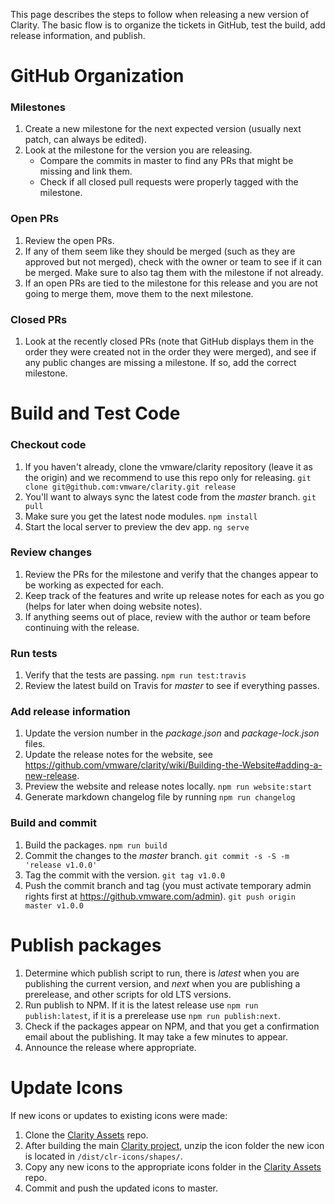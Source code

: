 This page describes the steps to follow when releasing a new version of Clarity. The basic flow is to organize the tickets in GitHub, test the build, add release information, and publish.

# GitHub Organization

### Milestones

1. Create a new milestone for the next expected version (usually next patch, can always be edited).
2. Look at the milestone for the version you are releasing.
    * Compare the commits in master to find any PRs that might be missing and link them. 
    * Check if all closed pull requests were properly tagged with the milestone.

### Open PRs

1. Review the open PRs.
2. If any of them seem like they should be merged (such as they are approved but not merged), check with the owner or team to see if it can be merged. Make sure to also tag them with the milestone if not already.
3. If an open PRs are tied to the milestone for this release and you are not going to merge them, move them to the next milestone.

### Closed PRs

1. Look at the recently closed PRs (note that GitHub displays them in the order they were created not in the order they were merged), and see if any public changes are missing a milestone. If so, add the correct milestone.

# Build and Test Code

### Checkout code

1. If you haven't already, clone the vmware/clarity repository (leave it as the origin) and we recommend to use this repo only for releasing. `git clone git@github.com:vmware/clarity.git release`
2. You'll want to always sync the latest code from the *master* branch. `git pull`
3. Make sure you get the latest node modules. `npm install`
4. Start the local server to preview the dev app. `ng serve`

### Review changes

1. Review the PRs for the milestone and verify that the changes appear to be working as expected for each.
2. Keep track of the features and write up release notes for each as you go (helps for later when doing website notes).
3. If anything seems out of place, review with the author or team before continuing with the release.

### Run tests

1. Verify that the tests are passing. `npm run test:travis`
2. Review the latest build on Travis for *master* to see if everything passes.

### Add release information

1. Update the version number in the *package.json* and *package-lock.json* files.
2. Update the release notes for the website, see https://github.com/vmware/clarity/wiki/Building-the-Website#adding-a-new-release.
3. Preview the website and release notes locally. `npm run website:start`
4. Generate markdown changelog file by running `npm run changelog`

### Build and commit

1. Build the packages. `npm run build`
2. Commit the changes to the *master* branch. `git commit -s -S -m 'release v1.0.0'`
3. Tag the commit with the version. `git tag v1.0.0`
4. Push the commit branch and tag (you must activate temporary admin rights first at https://github.vmware.com/admin). `git push origin master v1.0.0`

# Publish packages

1. Determine which publish script to run, there is *latest* when you are publishing the current version, and *next* when you are publishing a prerelease, and other scripts for old LTS versions.
2. Run publish to NPM. If it is the latest release use `npm run publish:latest`, if it is a prerelease use `npm run publish:next`.
3. Check if the packages appear on NPM, and that you get a confirmation email about the publishing. It may take a few minutes to appear.
4. Announce the release where appropriate.

# Update Icons

If new icons or updates to existing icons were made:
1. Clone the [Clarity Assets](https://github.com/vmware/clarity-assets) repo.
2. After building the main [Clarity project](https://github.com/vmware/clarity), unzip the icon folder the new icon is located in `/dist/clr-icons/shapes/`.
3. Copy any new icons to the appropriate icons folder in the [Clarity Assets](https://github.com/vmware/clarity-assets) repo.
4. Commit and push the updated icons to master.
